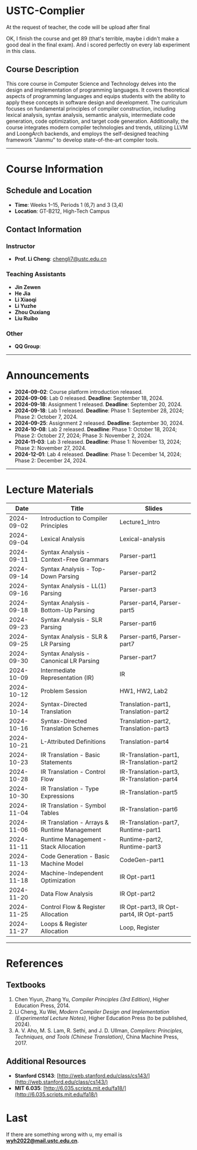 # USTC-Complier
  At the request of teacher, the code will be upload after final 

OK, I finish the course and get 89 (that's terrible, maybe i didn't make a good deal in the final exam). And i scored perfectly on every lab experiment in this class.

## Course Description  
This core course in Computer Science and Technology delves into the design and implementation of programming languages. It covers theoretical aspects of programming languages and equips students with the ability to apply these concepts in software design and development. The curriculum focuses on fundamental principles of compiler construction, including lexical analysis, syntax analysis, semantic analysis, intermediate code generation, code optimization, and target code generation. Additionally, the course integrates modern compiler technologies and trends, utilizing LLVM and LoongArch backends, and employs the self-designed teaching framework "Jianmu" to develop state-of-the-art compiler tools.

---

# Course Information  

## Schedule and Location  
- **Time**: Weeks 1–15, Periods 1 (6,7) and 3 (3,4)  
- **Location**: GT-B212, High-Tech Campus  

## Contact Information  
### Instructor  
- **Prof. Li Cheng**: chengli7@ustc.edu.cn  

### Teaching Assistants  
- **Jin Zewen**
- **He Jia**
- **Li Xiaoqi**
- **Li Yuzhe**
- **Zhou Ouxiang**
- **Liu Ruibo**

### Other  
- **QQ Group**: 

---

# Announcements  
- **2024-09-02**: Course platform introduction released.  
- **2024-09-06**: Lab 0 released. **Deadline**: September 18, 2024.  
- **2024-09-18**: Assignment 1 released. **Deadline**: September 20, 2024.  
- **2024-09-18**: Lab 1 released. **Deadline**: Phase 1: September 28, 2024; Phase 2: October 7, 2024.  
- **2024-09-25**: Assignment 2 released. **Deadline**: September 30, 2024.  
- **2024-10-08**: Lab 2 released. **Deadline**: Phase 1: October 18, 2024; Phase 2: October 27, 2024; Phase 3: November 2, 2024.  
- **2024-11-03**: Lab 3 released. **Deadline**: Phase 1: November 13, 2024; Phase 2: November 27, 2024.  
- **2024-12-01**: Lab 4 released. **Deadline**: Phase 1: December 14, 2024; Phase 2: December 24, 2024.  

---

# Lecture Materials  

| Date          | Title                                      | Slides                  |  
|---------------|--------------------------------------------|-------------------------|  
| 2024-09-02    | Introduction to Compiler Principles        | Lecture1_Intro          |  
| 2024-09-04    | Lexical Analysis                           | Lexical-analysis        |  
| 2024-09-11    | Syntax Analysis - Context-Free Grammars    | Parser-part1            |  
| 2024-09-14    | Syntax Analysis - Top-Down Parsing         | Parser-part2            |  
| 2024-09-16    | Syntax Analysis - LL(1) Parsing            | Parser-part3            |  
| 2024-09-18    | Syntax Analysis - Bottom-Up Parsing        | Parser-part4, Parser-part5 |  
| 2024-09-23    | Syntax Analysis - SLR Parsing              | Parser-part6            |  
| 2024-09-25    | Syntax Analysis - SLR & LR Parsing         | Parser-part6, Parser-part7 |  
| 2024-09-30    | Syntax Analysis - Canonical LR Parsing     | Parser-part7            |  
| 2024-10-09    | Intermediate Representation (IR)          | IR                      |  
| 2024-10-12    | Problem Session                            | HW1, HW2, Lab2          |  
| 2024-10-14    | Syntax-Directed Translation                | Translation-part1, Translation-part2 |  
| 2024-10-16    | Syntax-Directed Translation Schemes        | Translation-part2, Translation-part3 |  
| 2024-10-21    | L-Attributed Definitions                   | Translation-part4       |  
| 2024-10-23    | IR Translation - Basic Statements          | IR-Translation-part1, IR-Translation-part2 |  
| 2024-10-28    | IR Translation - Control Flow              | IR-Translation-part3, IR-Translation-part4 |  
| 2024-10-30    | IR Translation - Type Expressions          | IR-Translation-part5    |  
| 2024-11-04    | IR Translation - Symbol Tables             | IR-Translation-part6    |  
| 2024-11-06    | IR Translation - Arrays & Runtime Management | IR-Translation-part7, Runtime-part1 |  
| 2024-11-11    | Runtime Management - Stack Allocation      | Runtime-part2, Runtime-part3 |  
| 2024-11-13    | Code Generation - Basic Machine Model      | CodeGen-part1           |  
| 2024-11-18    | Machine-Independent Optimization           | IR Opt-part1            |  
| 2024-11-20    | Data Flow Analysis                         | IR Opt-part2            |  
| 2024-11-25    | Control Flow & Register Allocation         | IR Opt-part3, IR Opt-part4, IR Opt-part5 |  
| 2024-11-27    | Loops & Register Allocation                | Loop, Register          |  

---

# References  

## Textbooks  
1. Chen Yiyun, Zhang Yu, *Compiler Principles (3rd Edition)*, Higher Education Press, 2014.  
2. Li Cheng, Xu Wei, *Modern Compiler Design and Implementation (Experimental Lecture Notes)*, Higher Education Press (to be published, 2024).  
3. A. V. Aho, M. S. Lam, R. Sethi, and J. D. Ullman, *Compilers: Principles, Techniques, and Tools (Chinese Translation)*, China Machine Press, 2017.  

## Additional Resources  
- **Stanford CS143**: [http://web.stanford.edu/class/cs143/](http://web.stanford.edu/class/cs143/)  
- **MIT 6.035**: [http://6.035.scripts.mit.edu/fa18/](http://6.035.scripts.mit.edu/fa18/)  

# Last
If there are something wrong with u, my email is **wyh2022@mail.ustc.edu.cn**.